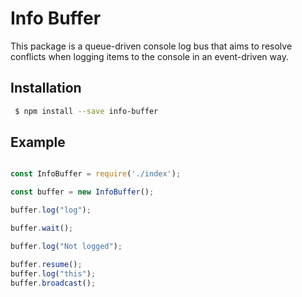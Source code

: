 # Info Buffer


This package is a queue-driven console log bus that aims to resolve conflicts when logging items to the console in an event-driven way.


## Installation

```sh
 $ npm install --save info-buffer
```


## Example

```js

const InfoBuffer = require('./index');

const buffer = new InfoBuffer();

buffer.log("log");

buffer.wait();

buffer.log("Not logged");

buffer.resume();
buffer.log("this");
buffer.broadcast();

```